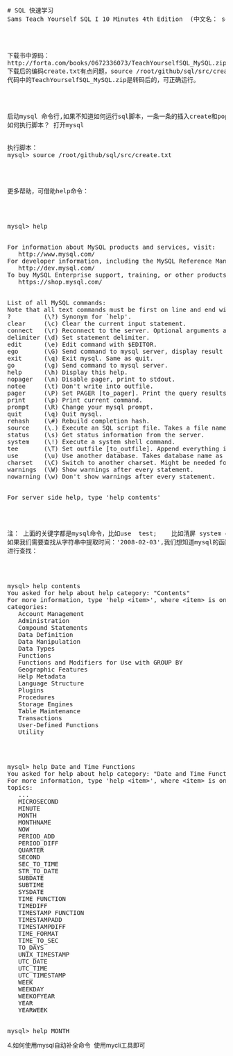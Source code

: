 <pre name="code" class="html"># SQL 快速学习
Sams Teach Yourself SQL I 10 Minutes 4th Edition &nbsp;(中文名： sql 必知必会（4th）)




下载书中源码：
http://forta.com/books/0672336073/TeachYourselfSQL_MySQL.zip
下载后的编码create.txt有点问题，source /root/github/sql/src/create.txt不成功，可用notepad++ 修改编码为utf-8
代码中的TeachYourselfSQL_MySQL.zip是转码后的，可正确运行。




启动mysql 命令行,如果不知道如何运行sql脚本，一条一条的插入create和populate语句即可。
如何执行脚本？ 打开mysql&nbsp;


执行脚本：
mysql&gt; source /root/github/sql/src/create.txt




更多帮助，可借助help命令：




mysql&gt; help


For information about MySQL products and services, visit:
&nbsp; &nbsp;http://www.mysql.com/
For developer information, including the MySQL Reference Manual, visit:
&nbsp; &nbsp;http://dev.mysql.com/
To buy MySQL Enterprise support, training, or other products, visit:
&nbsp; &nbsp;https://shop.mysql.com/


List of all MySQL commands:
Note that all text commands must be first on line and end with ';'
? &nbsp; &nbsp; &nbsp; &nbsp; (\?) Synonym for `help'.
clear &nbsp; &nbsp; (\c) Clear the current input statement.
connect &nbsp; (\r) Reconnect to the server. Optional arguments are db and host.
delimiter (\d) Set statement delimiter.
edit &nbsp; &nbsp; &nbsp;(\e) Edit command with $EDITOR.
ego &nbsp; &nbsp; &nbsp; (\G) Send command to mysql server, display result vertically.
exit &nbsp; &nbsp; &nbsp;(\q) Exit mysql. Same as quit.
go &nbsp; &nbsp; &nbsp; &nbsp;(\g) Send command to mysql server.
help &nbsp; &nbsp; &nbsp;(\h) Display this help.
nopager &nbsp; (\n) Disable pager, print to stdout.
notee &nbsp; &nbsp; (\t) Don't write into outfile.
pager &nbsp; &nbsp; (\P) Set PAGER [to_pager]. Print the query results via PAGER.
print &nbsp; &nbsp; (\p) Print current command.
prompt &nbsp; &nbsp;(\R) Change your mysql prompt.
quit &nbsp; &nbsp; &nbsp;(\q) Quit mysql.
rehash &nbsp; &nbsp;(\#) Rebuild completion hash.
source &nbsp; &nbsp;(\.) Execute an SQL script file. Takes a file name as an argument.
status &nbsp; &nbsp;(\s) Get status information from the server.
system &nbsp; &nbsp;(\!) Execute a system shell command.
tee &nbsp; &nbsp; &nbsp; (\T) Set outfile [to_outfile]. Append everything into given outfile.
use &nbsp; &nbsp; &nbsp; (\u) Use another database. Takes database name as argument.
charset &nbsp; (\C) Switch to another charset. Might be needed for processing binlog with multi-byte charsets.
warnings &nbsp;(\W) Show warnings after every statement.
nowarning (\w) Don't show warnings after every statement.


For server side help, type 'help contents'




注： 上面的关键字都是mysql命令，比如use &nbsp;test; &nbsp; &nbsp;比如清屏 system clear
如果我们需要查找从字符串中提取时间：'2008-02-03',我们想知道mysql的函数集
进行查找：




mysql&gt; help contents
You asked for help about help category: &quot;Contents&quot;
For more information, type 'help &lt;item&gt;', where &lt;item&gt; is one of the following
categories:
&nbsp; &nbsp;Account Management
&nbsp; &nbsp;Administration
&nbsp; &nbsp;Compound Statements
&nbsp; &nbsp;Data Definition
&nbsp; &nbsp;Data Manipulation
&nbsp; &nbsp;Data Types
&nbsp; &nbsp;Functions
&nbsp; &nbsp;Functions and Modifiers for Use with GROUP BY
&nbsp; &nbsp;Geographic Features
&nbsp; &nbsp;Help Metadata
&nbsp; &nbsp;Language Structure
&nbsp; &nbsp;Plugins
&nbsp; &nbsp;Procedures
&nbsp; &nbsp;Storage Engines
&nbsp; &nbsp;Table Maintenance
&nbsp; &nbsp;Transactions
&nbsp; &nbsp;User-Defined Functions
&nbsp; &nbsp;Utility




mysql&gt; help Date and Time Functions
You asked for help about help category: &quot;Date and Time Functions&quot;
For more information, type 'help &lt;item&gt;', where &lt;item&gt; is one of the following
topics:
&nbsp; &nbsp;...
&nbsp; &nbsp;MICROSECOND
&nbsp; &nbsp;MINUTE
&nbsp; &nbsp;MONTH
&nbsp; &nbsp;MONTHNAME
&nbsp; &nbsp;NOW
&nbsp; &nbsp;PERIOD_ADD
&nbsp; &nbsp;PERIOD_DIFF
&nbsp; &nbsp;QUARTER
&nbsp; &nbsp;SECOND
&nbsp; &nbsp;SEC_TO_TIME
&nbsp; &nbsp;STR_TO_DATE
&nbsp; &nbsp;SUBDATE
&nbsp; &nbsp;SUBTIME
&nbsp; &nbsp;SYSDATE
&nbsp; &nbsp;TIME FUNCTION
&nbsp; &nbsp;TIMEDIFF
&nbsp; &nbsp;TIMESTAMP FUNCTION
&nbsp; &nbsp;TIMESTAMPADD
&nbsp; &nbsp;TIMESTAMPDIFF
&nbsp; &nbsp;TIME_FORMAT
&nbsp; &nbsp;TIME_TO_SEC
&nbsp; &nbsp;TO_DAYS
&nbsp; &nbsp;UNIX_TIMESTAMP
&nbsp; &nbsp;UTC_DATE
&nbsp; &nbsp;UTC_TIME
&nbsp; &nbsp;UTC_TIMESTAMP
&nbsp; &nbsp;WEEK
&nbsp; &nbsp;WEEKDAY
&nbsp; &nbsp;WEEKOFYEAR
&nbsp; &nbsp;YEAR
&nbsp; &nbsp;YEARWEEK


mysql&gt; help MONTH
</pre>

4.如何使用mysql自动补全命令
  使用mycli工具即可
